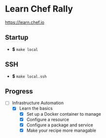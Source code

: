 # Learn Chef Rally

https://learn.chef.io

## Startup

- **$** `make local`

## SSH

- **$** `make local.ssh`

## Progress
- [ ] Infrastructure Automation
    - [x] Learn the basics
        - [x] Set up a Docker container to manage
        - [x] Configure a resource 
        - [x] Configure a package and service
        - [x] Make your recipe more managable
